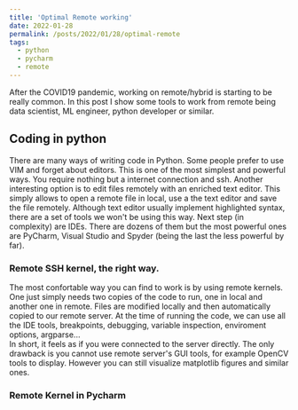 ```yaml
---
title: 'Optimal Remote working'
date: 2022-01-28
permalink: /posts/2022/01/28/optimal-remote
tags:
  - python  
  - pycharm  
  - remote
---
```

After the COVID19 pandemic, working on remote/hybrid is starting to be really common. In this post I show some tools to work from remote being data scientist, ML engineer, python developer 
or similar.  

## Coding in python  
There are many ways of writing code in Python. Some people prefer to use VIM and forget about editors. This is one of the most simplest and powerful ways. You require nothing 
but a internet connection and ssh. Another interesting option is to edit files remotely with an enriched text editor. This simply allows to open a remote file in local,
use a the text editor and save the file remotely. Although text editor usually implement highlighted syntax, there are a set of tools we won't be using this way. Next step 
(in complexity) are IDEs. There are dozens of them but the most powerful ones are PyCharm, Visual Studio and Spyder (being the last the less powerful by far).  

### Remote SSH kernel, the right way.  
The most confortable way you can find to work is by using remote kernels.  
One just simply needs two copies of the code to run, one in local and another one in remote. Files are modified locally and then automatically copied to our remote server.
At the time of running the code, we can use all the IDE tools, breakpoints, debugging, variable inspection, enviroment options, argparse...  
In short, it feels as if you were connected to the server directly. The only drawback is you cannot use remote server's GUI tools, for example OpenCV tools to display. However you can
still visualize matplotlib figures and similar ones.  
### Remote Kernel in Pycharm  
